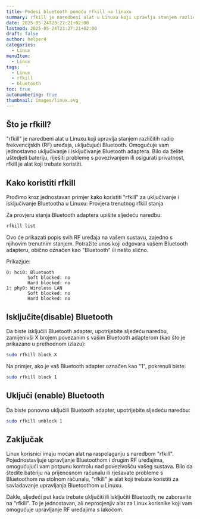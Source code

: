 ```yaml
---
title: Podesi bluetooth pomoću rfkill na linuxu
summary: rfkill je naredbeni alat u Linuxu koji upravlja stanjem različitih radio frekvencijskih (RF) uređaja, uključujući Bluetooth. Omogućuje vam jednostavno uključivanje i isključivanje Bluetooth adaptera.
date: 2025-05-24T23:27:21+02:00
lastmod: 2025-05-24T23:27:21+02:00
draft: false
author: helper4
categories: 
  - Linux
menuItem:
  - Linux
tags:
  - Linux
  - rfkill
  - bluetooth
toc: true
autonumbering: true 
thumbnail: images/linux.svg
---
```



## Što je rfkill?

"rfkill" je naredbeni alat u Linuxu koji upravlja stanjem različitih radio frekvencijskih (RF) uređaja, uključujući Bluetooth. Omogućuje vam jednostavno uključivanje i isključivanje Bluetooth adaptera. Bilo da želite uštedjeti bateriju, riješiti probleme s povezivanjem ili osigurati privatnost, rfkill je alat koji trebate koristiti.

## Kako koristiti rfkill

Prođimo kroz jednostavan primjer kako koristiti "rfkill" za uključivanje i isključivanje Bluetootha u Linuxu:
Provjera trenutnog rfkill stanja

Za provjeru stanja Bluetooth adaptera upišite sljedeću naredbu:

```bash
rfkill list
```

Ovo će prikazati popis svih RF uređaja na vašem sustavu, zajedno s njihovim trenutnim stanjem. Potražite unos koji odgovara vašem Bluetooth adapteru, obično označen kao "Bluetooth" ili nešto slično.

Prikazjue:

```text
0: hci0: Bluetooth
        Soft blocked: no
        Hard blocked: no
1: phy0: Wireless LAN
        Soft blocked: no
        Hard blocked: no
```


## Isključite(disable) Bluetooth

Da biste isključili Bluetooth adapter, upotrijebite sljedeću naredbu, zamijenivši X brojem povezanim s vašim Bluetooth adapterom (kao što je prikazano u prethodnom izlazu):

```bash
sudo rfkill block X
```

Na primjer, ako je vaš Bluetooth adapter označen kao "1", pokrenuli biste:

```bash
sudo rfkill block 1
```

## Uključi (enable) Bluetooth

Da biste ponovno uključili Bluetooth adapter, upotrijebite sljedeću naredbu:

```bash
sudo rfkill unblock 1
```

## Zaključak

Linux korisnici imaju moćan alat na raspolaganju s naredbom "rfkill". Pojednostavljuje upravljanje Bluetoothom i drugim RF uređajima, omogućujući vam potpunu kontrolu nad povezivošću vašeg sustava. Bilo da štedite bateriju na prijenosnom računalu ili rješavate probleme s Bluetoothom na stolnom računalu, "rfkill" je alat koji trebate koristiti za savladavanje upravljanja Bluetoothom u Linuxu.

Dakle, sljedeći put kada trebate uključiti ili isključiti Bluetooth, ne zaboravite na "rfkill". To je jednostavan, ali neprocjenjiv alat za Linux korisnike koji vam omogućuje upravljanje RF uređajima s lakoćom.